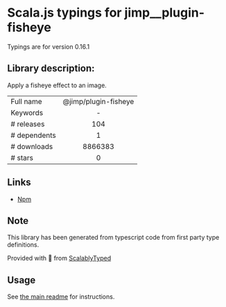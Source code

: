 
# Scala.js typings for jimp__plugin-fisheye

Typings are for version 0.16.1

## Library description:
Apply a fisheye effect to an image.

|                    |                 |
| ------------------ | :-------------: |
| Full name          | @jimp/plugin-fisheye |
| Keywords           | - |
| # releases         | 104 |
| # dependents       | 1 |
| # downloads        | 8866383 |
| # stars            | 0 |

## Links
- [Npm](https://www.npmjs.com/package/%40jimp%2Fplugin-fisheye)
    


## Note
This library has been generated from typescript code from first party type definitions.

Provided with :purple_heart: from [ScalablyTyped](https://github.com/oyvindberg/ScalablyTyped)

## Usage
See [the main readme](../../readme.md) for instructions.



